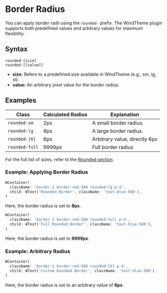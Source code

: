 # Border Radius

You can apply border radii using the `rounded-` prefix. The WindTheme plugin supports both predefined values and arbitrary values for maximum flexibility.

## Syntax

```text
rounded-[size]
rounded-[[value]]
```

- **size:** Refers to a predefined size available in WindTheme (e.g., sm, lg, xl).
- **value:** An arbitrary pixel value for the border radius.

## Examples

| **Class**      | **Calculated Radius** | **Explanation**               |
|----------------|-----------------------|-------------------------------|
| `rounded-sm`   | 2px                   | A small border radius.        |
| `rounded-lg`   | 8px                   | A large border radius.        |
| `rounded-[6]`  | 6px                   | Arbitrary value, directly 6px |
| `rounded-full` | 9999px                | Full border radius            |

For the full list of sizes, refer to the [Rounded section](/customization/rounded-corners).

### Example: Applying Border Radius

<x-preview path="borders/border_radius" size="md" class="min-h-64"></x-preview>

```dart
WContainer(
  className: 'border-2 border-red-500 rounded-lg p-4',
  child: WText('Rounded Border', className: 'text-blue-500'),
)
```

Here, the border radius is set to **8px**.

```dart
WContainer(
  className: 'border-2 border-red-500 rounded-full p-4',
  child: WText('Full Rounded Border', className: 'text-blue-500'),
)
```

Here, the border radius is set to **9999px**.

### Example: Arbitrary Radius

<x-preview path="borders/border_radius_custom" size="md" class="min-h-64"></x-preview>

```dart
WContainer(
  className: 'border-2 border-red-500 rounded-[6] p-4',
  child: WText('Custom Rounded Border', className: 'text-blue-500'),
)
```

Here, the border radius is set to an arbitrary value of **6px**.
